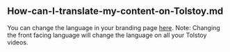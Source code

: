 ## How-can-I-translate-my-content-on-Tolstoy.md

You can change the language in your branding page [here](https://app.gotolstoy.com/account/branding). Note: Changing the front facing language will change the language on all your Tolstoy videos.